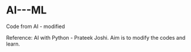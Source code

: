 # AI---ML
Code from AI - modified

Reference: AI with Python - Prateek Joshi. 
Aim is to modify the codes and learn.
